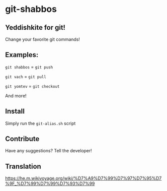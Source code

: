 # git-shabbos

## Yeddishkite for git!
Change your favorite git commands!

## Examples:
`git shabbos` = `git push`

`git vach` = `git pull`

`git yomtev` = `git checkout`

And more!

## Install

Simply run the `git-alias.sh` script


## Contribute

Have any suggestions? Tell the developer!

## Translation

https://he.m.wikivoyage.org/wiki/%D7%A9%D7%99%D7%97%D7%95%D7%9F_%D7%99%D7%99%D7%93%D7%99

